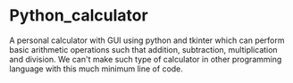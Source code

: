# Python_calculator
A personal calculator with GUI using python and tkinter which can perform basic arithmetic operations such that addition, subtraction, multiplication and division. 
We can't make such type of calculator in other programming language with this much minimum line of code.
